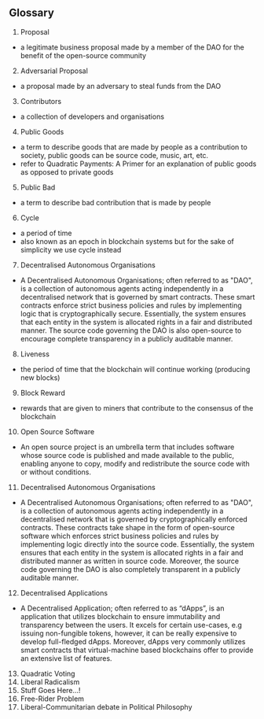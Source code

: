 ## Glossary

1. Proposal
  * a legitimate business proposal made by a member of the DAO for the benefit of the open-source community
2. Adversarial Proposal
  * a proposal made by an adversary to steal funds from the DAO
3. Contributors
  * a collection of developers and organisations
4. Public Goods
  * a term to describe goods that are made by people as a contribution to society, public goods can be source code, music, art, etc.
  * refer to Quadratic Payments: A Primer for an explanation of public goods as opposed to private goods
5. Public Bad
  * a term to describe bad contribution that is made by people
6. Cycle
  * a period of time
  * also known as an epoch in blockchain systems but for the sake of simplicity we use cycle instead
7. Decentralised Autonomous Organisations
  * A Decentralised Autonomous Organisations; often referred to as "DAO", is a collection of autonomous agents acting independently in a decentralised network that is governed by smart contracts. These smart contracts enforce strict business policies and rules by implementing logic that is cryptographically secure. Essentially, the system ensures that each entity in the system is allocated rights in a fair and distributed manner. The source code governing the DAO is also open-source to encourage complete transparency in a publicly auditable manner.
8. Liveness
  * the period of time that the blockchain will continue working (producing new blocks)
9. Block Reward
  * rewards that are given to miners that contribute to the consensus of the blockchain
10. Open Source Software
  * An open source project is an umbrella term that includes software whose source code is published and made available to the public, enabling anyone to copy, modify and redistribute the source code with or without conditions.
11. Decentralised Autonomous Organisations
  * A Decentralised Autonomous Organisations; often referred to as "DAO", is a collection of autonomous agents acting independently in a decentralised network that is governed by cryptographically enforced contracts. These contracts take shape in the form of open-source software which enforces strict business policies and rules by implementing logic directly into the source code. Essentially, the system ensures that each entity in the system is allocated rights in a fair and distributed manner as written in source code. Moreover, the source code governing the DAO is also completely transparent in a publicly auditable manner.
12. Decentralised Applications
  * A Decentralised Application; often referred to as “dApps”, is an application that utilizes blockchain to ensure immutability and transparency between the users. It excels for certain use-cases, e.g issuing non-fungible tokens, however, it can be really expensive to develop full-fledged dApps. Moreover, dApps very commonly utilizes smart contracts that virtual-machine based blockchains offer to provide an extensive list of features.
13. Quadratic Voting
14. Liberal Radicalism
15. Stuff Goes Here...!
16. Free-Rider Problem
17. Liberal-Communitarian debate in Political Philosophy
